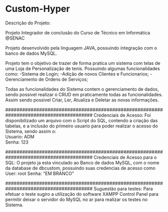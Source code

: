# Custom-Hyper

Descrição do Projeto:

Projeto Integrador de conclusão do Curso de Técnico em Informática @SENAC

Projeto desenvolvido pela linguagem JAVA, possuindo integração com o banco de dados MySQL.

Projeto tem o objetivo de trazer de forma pratica um sistema com telas de uma Loja de Personalização de tenis.
Possuindo algumas funcionalidades como: 
-Sistema de Login;
-Adição de novos Clientes e Funcionarios;
-Gerenciamento de Ordens de Serviços;

Todas as funcionalidades do Sistema contem o gerenciamento de dados, sendo possivel realizar o CRUD em praticamente todas as funcionalidades. Assim sendo possivel Criar, Ler, Atualiza e Deletar as novas informações.

#######################################################################################
Credenciais de Acesso:
Foi disponibilizado um arquivo com o Script do SQL, contendo a criação das tabelas, e a inclusão do primeiro usuario para poder realizar o acesso do Sistema, sendo assim o: </br>
Usuario: ADM </br>
Senha: 123

#######################################################################################
Credenciais de Acesso para o SQL:
O projeto ja esta vinculado ao Banco de dados MySQL, com o nome da database de dbcustom, possuindo suas credencias de acesso como 
User: root
Senha: "EM BRANCO"

#######################################################################################
Suguestão para testes:
Para efetuar o teste sugiro a utilização do software XAMPP Control Panel para permitir deixar o servidor do MySQL no ar para realizar os testes no Sistema.
